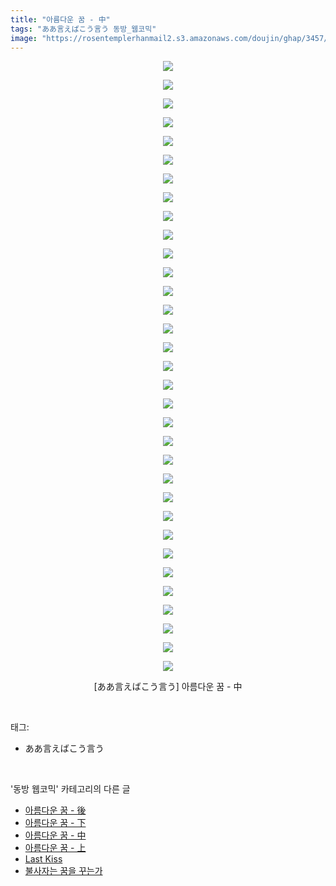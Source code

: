 ```yaml
---
title: "아름다운 꿈 - 中"
tags: "ああ言えばこう言う 동방_웹코믹"
image: "https://rosentemplerhanmail2.s3.amazonaws.com/doujin/ghap/3457/001.jpg"
---
```

<div class="article">
<p style="text-align: center; clear: none; float: none;"><img src="{{ site.imgserver12 }}/ghap/3457/001.jpg"/></p>
<p style="text-align: center; clear: none; float: none;"><img src="{{ site.imgserver12 }}/ghap/3457/002.jpg"/></p>
<p style="text-align: center; clear: none; float: none;"><img src="{{ site.imgserver12 }}/ghap/3457/003.jpg"/></p>
<p style="text-align: center; clear: none; float: none;"><img src="{{ site.imgserver12 }}/ghap/3457/004.jpg"/></p>
<p style="text-align: center; clear: none; float: none;"><img src="{{ site.imgserver12 }}/ghap/3457/005.jpg"/></p>
<p style="text-align: center; clear: none; float: none;"><img src="{{ site.imgserver12 }}/ghap/3457/006.jpg"/></p>
<p style="text-align: center; clear: none; float: none;"><img src="{{ site.imgserver12 }}/ghap/3457/007.jpg"/></p>
<p style="text-align: center; clear: none; float: none;"><img src="{{ site.imgserver12 }}/ghap/3457/008.jpg"/></p>
<p style="text-align: center; clear: none; float: none;"><img src="{{ site.imgserver12 }}/ghap/3457/009.jpg"/></p>
<p style="text-align: center; clear: none; float: none;"><img src="{{ site.imgserver12 }}/ghap/3457/010.jpg"/></p>
<p style="text-align: center; clear: none; float: none;"><img src="{{ site.imgserver12 }}/ghap/3457/011.jpg"/></p>
<p style="text-align: center; clear: none; float: none;"><img src="{{ site.imgserver12 }}/ghap/3457/012.jpg"/></p>
<p style="text-align: center; clear: none; float: none;"><img src="{{ site.imgserver12 }}/ghap/3457/013.jpg"/></p>
<p style="text-align: center; clear: none; float: none;"><img src="{{ site.imgserver12 }}/ghap/3457/014.jpg"/></p>
<p style="text-align: center; clear: none; float: none;"><img src="{{ site.imgserver12 }}/ghap/3457/015.jpg"/></p>
<p style="text-align: center; clear: none; float: none;"><img src="{{ site.imgserver12 }}/ghap/3457/016.jpg"/></p>
<p style="text-align: center; clear: none; float: none;"><img src="{{ site.imgserver12 }}/ghap/3457/017.jpg"/></p>
<p style="text-align: center; clear: none; float: none;"><img src="{{ site.imgserver12 }}/ghap/3457/018.jpg"/></p>
<p style="text-align: center; clear: none; float: none;"><img src="{{ site.imgserver12 }}/ghap/3457/019.jpg"/></p>
<p style="text-align: center; clear: none; float: none;"><img src="{{ site.imgserver12 }}/ghap/3457/020.jpg"/></p>
<p style="text-align: center; clear: none; float: none;"><img src="{{ site.imgserver12 }}/ghap/3457/021.jpg"/></p>
<p style="text-align: center; clear: none; float: none;"><img src="{{ site.imgserver12 }}/ghap/3457/022.jpg"/></p>
<p style="text-align: center; clear: none; float: none;"><img src="{{ site.imgserver12 }}/ghap/3457/023.jpg"/></p>
<p style="text-align: center; clear: none; float: none;"><img src="{{ site.imgserver12 }}/ghap/3457/024.jpg"/></p>
<p style="text-align: center; clear: none; float: none;"><img src="{{ site.imgserver12 }}/ghap/3457/025.jpg"/></p>
<p style="text-align: center; clear: none; float: none;"><img src="{{ site.imgserver12 }}/ghap/3457/026.jpg"/></p>
<p style="text-align: center; clear: none; float: none;"><img src="{{ site.imgserver12 }}/ghap/3457/027.jpg"/></p>
<p style="text-align: center; clear: none; float: none;"><img src="{{ site.imgserver12 }}/ghap/3457/028.jpg"/></p>
<p style="text-align: center; clear: none; float: none;"><img src="{{ site.imgserver12 }}/ghap/3457/029.jpg"/></p>
<p style="text-align: center; clear: none; float: none;"><img src="{{ site.imgserver12 }}/ghap/3457/030.jpg"/></p>
<p style="text-align: center; clear: none; float: none;"><img src="{{ site.imgserver12 }}/ghap/3457/031.jpg"/></p>
<p style="text-align: center; clear: none; float: none;"><img src="{{ site.imgserver12 }}/ghap/3457/032.jpg"/></p>
<p style="text-align: center; clear: none; float: none;"><img src="{{ site.imgserver12 }}/ghap/3457/033.jpg"/></p>
<p style="text-align: center; clear: none; float: none;">[ああ言えばこう言う] 아름다운 꿈 - 中</p>
</div><br/>
<div class="tagTrail">
<p>태그: </p>
<ul>
<li>ああ言えばこう言う</li>
</ul>
</div><br/>
<div class="another">
<p>'동방 웹코믹' 카테고리의 다른 글</p>
<ul>
<li><a href="/ghap_3459">아름다운 꿈 - 後</a></li>
<li><a href="/ghap_3458">아름다운 꿈 - 下</a></li>
<li><a href="/ghap_3457">아름다운 꿈 - 中</a></li>
<li><a href="/ghap_3456">아름다운 꿈 - 上</a></li>
<li><a href="/ghap_3447">Last Kiss</a></li>
<li><a href="/ghap_3446">불사자는 꿈을 꾸는가</a></li>
</ul>
</div><br/>
<div class="cb_module cb_fluid">
<div class="cb_wrt cb_profile">
</div><!-- commentList close -->
</div><br/>
